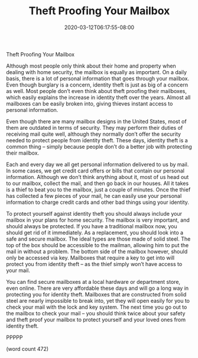 ﻿---
title: "Theft Proofing Your Mailbox"
date: 2020-03-12T06:17:55-08:00
description: "Home Security Tips for Web Success"
featured_image: "/images/Home Security.jpg"
tags: ["Home Security"]
---

Theft Proofing Your Mailbox

Although most people only think about their home and property when dealing with home security, the mailbox is equally as important.  On a daily basis, there is a lot of personal information that goes through your mailbox.  Even though burglary is a concern, identity theft is just as big of a concern as well.  Most people don’t even think about theft proofing their mailboxes, which easily explains the increase in identity theft over the years.  Almost all mailboxes can be easily broken into, giving thieves instant access to personal information.

Even though there are many mailbox designs in the United States, most of them are outdated in terms of security.  They may perform their duties of receiving mail quite well, although they normally don’t offer the security needed to protect people from identity theft.  These days, identity theft is a common thing – simply because people don’t do a better job with protecting their mailbox.

Each and every day we all get personal information delivered to us by mail.  In some cases, we get credit card offers or bills that contain our personal information.  Although we don’t think anything about it, most of us head out to our mailbox, collect the mail, and then go back in our houses.  All it takes is a thief to beat you to the mailbox, just a couple of minutes.  Once the thief has collected a few pieces of your mail, he can easily use your personal information to charge credit cards and other bad things using your identity.

To protect yourself against identity theft you should always include your mailbox in your plans for home security.  The mailbox is very important, and should always be protected.  If you have a traditional mailbox now, you should get rid of it immediately.  As a replacement, you should look into a safe and secure mailbox.  The ideal types are those made of solid steel.  The top of the box should be accessible to the mailman, allowing him to put the mail in without a problem.  The bottom side of the mailbox however, should only be accessed via key.  Mailboxes that require a key to get into will protect you from identity theft – as the thief simply won’t have access to your mail.

You can find secure mailboxes at a local hardware or department store, even online.  There are very affordable these days and will go a long way in protecting you for identity theft.  Mailboxes that are constructed from solid steel are nearly impossible to break into, yet they will open easily for you to check your mail with the lock and key system.  The next time you go out to the mailbox to check your mail – you should think twice about your safety and theft proof your mailbox to protect yourself and your loved ones from identity theft.

PPPPP

(word count 472)
